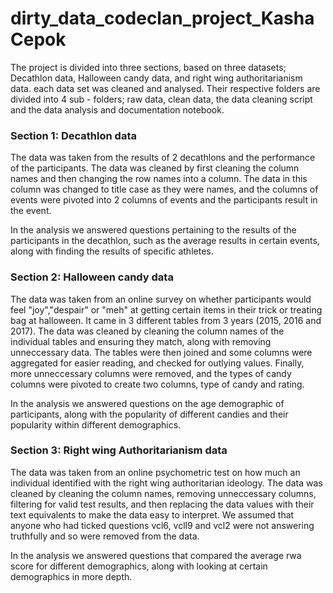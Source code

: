 # dirty_data_codeclan_project_KashaCepok

The project is divided into three sections, based on three datasets; Decathlon data, Halloween candy data, and right wing authoritarianism data. each data
set was cleaned and analysed. Their respective folders are divided into 4 sub - folders; raw data, clean data, the data cleaning script and the data analysis
and documentation notebook. 

### Section 1: Decathlon data

The data was taken from the results of 2 decathlons and the performance of the participants. The data was cleaned by first cleaning the column names and then
changing the row names into a column. The data in this column was changed to title case as they were names, and the columns of events were pivoted into 2 columns
of events and the participants result in the event. 

In the analysis we answered questions pertaining to the results of the participants in the decathlon, such as the average results in certain events, along with 
finding the results of specific athletes.

### Section 2: Halloween candy data

The data was taken from an online survey on whether participants would feel "joy","despair" or "meh" at getting certain items in their trick or treating bag at
halloween. It came in 3 different tables from 3 years (2015, 2016 and 2017). The data was cleaned by cleaning the column names of the individual tables and
ensuring they match, along with removing unneccessary data. The tables were then joined and some columns were aggregated for easier reading, and checked for
outlying values. Finally, more unneccessary columns were removed, and the types of candy columns were pivoted to create two columns, type of candy and rating.

In the analysis we answered questions on the age demographic of participants, along with the popularity of different candies and their popularity within
different demographics.

### Section 3: Right wing Authoritarianism data

The data was taken from an online psychometric test on how much an individual identified with the right wing authoritarian ideology. The data was cleaned by
cleaning the column names, removing unneccessary columns, filtering for valid test results, and then replacing the data values with their text equivalents
to make the data easy to interpret. We assumed that anyone who had ticked questions vcl6, vcll9 and vcl2 were not answering truthfully and so were removed
from the data.

In the analysis we answered questions that compared the average rwa score for different demographics, along with looking at certain demographics in more depth.
